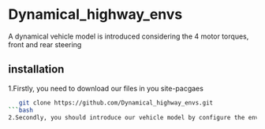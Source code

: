 # Dynamical_highway_envs
A dynamical vehicle model is introduced considering the 4 motor torques, front and rear steering  
## installation
1.Firstly, you need to download our files in you site-pacgaes  
```bash
   git clone https://github.com/Dynamical_highway_envs.git  
```bash  
2.Secondly, you should introduce our vehicle model by configure the environment you create.
